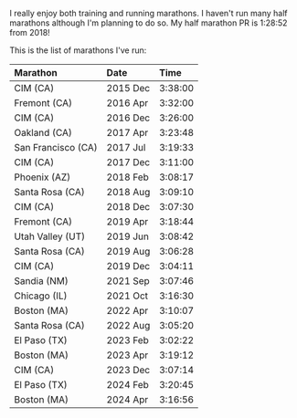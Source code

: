 I really enjoy both training and running marathons. I haven't run many
half marathons although I'm planning to do so. My half marathon
PR is 1:28:52 from 2018!

This is the list of marathons I've run:


| Marathon | Date       | Time    |
| :-----|:------------|:---------|
| CIM (CA) | 2015 Dec    | 3:38:00 |
| Fremont (CA) | 2016 Apr  | 3:32:00 |
| CIM (CA) | 2016 Dec  | 3:26:00 | 
| Oakland (CA) | 2017 Apr  | 3:23:48 |
| San Francisco (CA) | 2017 Jul | 3:19:33 |
| CIM (CA) | 2017 Dec  | 3:11:00 | 
| Phoenix (AZ) | 2018 Feb  | 3:08:17 | 
| Santa Rosa (CA) | 2018 Aug  | 3:09:10 | 
| CIM (CA) | 2018 Dec  | 3:07:30 | 
| Fremont (CA) | 2019 Apr  | 3:18:44 | 
| Utah Valley (UT) | 2019 Jun  | 3:08:42 | 
| Santa Rosa (CA) | 2019 Aug  | 3:06:28 | 
| CIM (CA) | 2019 Dec  | 3:04:11 | 
| Sandia (NM) | 2021 Sep  | 3:07:46 | 
| Chicago (IL) | 2021 Oct  | 3:16:30 | 
| Boston (MA) | 2022 Apr  | 3:10:07 | 
| Santa Rosa (CA) | 2022 Aug  | 3:05:20 | 
| El Paso (TX) | 2023 Feb | 3:02:22 | 
| Boston (MA) | 2023 Apr  | 3:19:12 | 
| CIM (CA) | 2023 Dec  | 3:07:14 | 
| El Paso (TX) | 2024 Feb | 3:20:45 |
| Boston (MA) | 2024 Apr | 3:16:56 |


